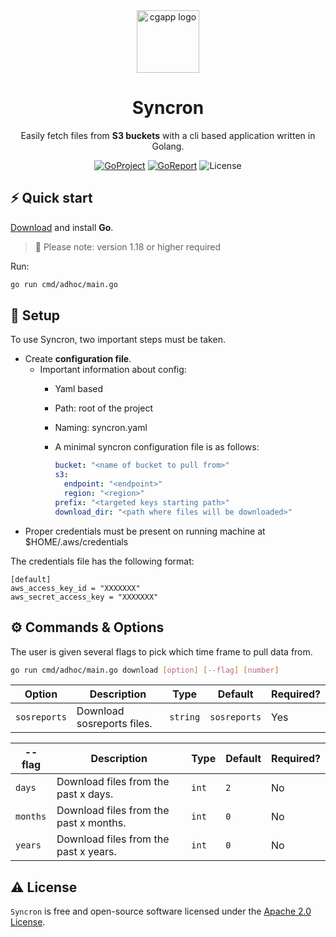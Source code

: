 <div align="center">
  <img alt="cgapp logo" src="https://seeklogo.com/images/G/go-logo-046185B647-seeklogo.com.png" width="100px"/>

# Syncron

Easily fetch files from **S3 buckets** with a cli based application written in Golang.

[![GoProject](https://img.shields.io/badge/Go-1.18+-00ADD8?style=for-the-badge&logo=go)](https://github.com/RedHatCRE/syncron) [![GoReport](https://img.shields.io/badge/Go_report-A+-success?style=for-the-badge&logo=none)](https://goreportcard.com/badge/github.com/redhatcre/syncron) ![License](https://img.shields.io/badge/license-apache_2.0-red?style=for-the-badge&logo=none)
</div>

## ⚡️ Quick start

[Download](https://golang.org/dl/) and install **Go**. 

> 🔔 Please note: version 1.18 or higher required

Run:

```bash
go run cmd/adhoc/main.go
```

## 📖 Setup

To use Syncron, two important steps must be taken.

- Create **configuration file**. 
    - Important information about config:
        - Yaml based
        - Path: root of the project
        - Naming: syncron.yaml
        - A minimal syncron configuration file is as follows:


            ```yaml
            bucket: "<name of bucket to pull from>"
            s3:
              endpoint: "<endpoint>"
              region: "<region>"
            prefix: "<targeted keys starting path>"
            download_dir: "<path where files will be downloaded>"
            ```
- Proper credentials must be present on running machine at $HOME/.aws/credentials

The credentials file has the following format:

```
[default]
aws_access_key_id = "XXXXXXX"
aws_secret_access_key = "XXXXXXX"
```

## ⚙️ Commands & Options


The user is given several flags to pick which time frame to pull data from.

```bash
go run cmd/adhoc/main.go download [option] [--flag] [number]
```

| Option | Description                                              | Type   | Default | Required? |
|--------|----------------------------------------------------------|--------|---------|-----------|
| `sosreports`   | Download sosreports files.| `string` | `sosreports` | Yes        |

| --flag | Description                                              | Type   | Default | Required? |
|--------|----------------------------------------------------------|--------|---------|-----------|
| `days`   | Download files from the past x days. | `int` | `2` | No        |
| `months`   | Download files from the past x months. | `int` | `0` | No        |
| `years`   | Download files from the past x years. | `int` | `0` | No        |



## ⚠️ License

`Syncron` is free and open-source software licensed under the [Apache 2.0 License](https://github.com/RedHatCRE/syncron/blob/main/LICENSE). 
